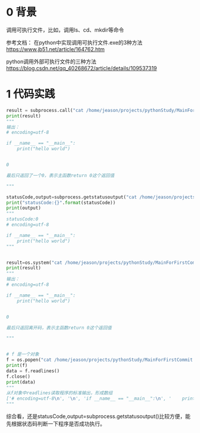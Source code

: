 # 0 背景
调用可执行文件，比如，调用ls、cd、mkdir等命令

参考文档：
在python中实现调用可执行文件.exe的3种方法  https://www.jb51.net/article/164762.htm

python调用外部可执行文件的三种方法   https://blog.csdn.net/qq_40268672/article/details/109537319


# 1 代码实践
```py
result = subprocess.call("cat /home/jeason/projects/pythonStudy/MainForFirstCommit.py",shell=True)
print(result)
"""
输出：
# encoding=utf-8

if __name__ == "__main__":
    print("hello world")


0

最后只返回了一个0，表示主函数return 0这个返回值

"""

statusCode,output=subprocess.getstatusoutput("cat /home/jeason/projects/pythonStudy/MainForFirstCommit.py")
print("statusCode:{}".format(statusCode))
print(output)
"""
statusCode:0
# encoding=utf-8

if __name__ == "__main__":
    print("hello world")
"""


result=os.system("cat /home/jeason/projects/pythonStudy/MainForFirstCommit.py")
print(result)
"""
输出：
# encoding=utf-8

if __name__ == "__main__":
    print("hello world")


0

最后只返回离开码，表示主函数return 0这个返回值

"""


# f 是一个对象
f = os.popen("cat /home/jeason/projects/pythonStudy/MainForFirstCommit.py")
print(f)
data = f.readlines()
f.close()
print(data)
"""
从f对象中readlines读取程序的标准输出，形成数组
['# encoding=utf-8\n', '\n', 'if __name__ == "__main__":\n', '    print("hello world")\n']
"""
```

综合看，还是statusCode,output=subprocess.getstatusoutput()比较方便，能先根据状态码判断一下程序是否成功执行。